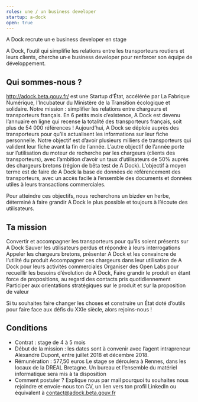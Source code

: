 ```yaml
---
roles: une / un business developer
startup: a-dock
open: true
---
```


A Dock recrute un·e business developer en stage

<!--more-->

A Dock, l’outil qui simplifie les relations entre les transporteurs routiers et leurs clients, cherche un·e business developer pour renforcer son équipe de développement.

## Qui sommes-nous ?

http://adock.beta.gouv.fr/ est une Startup d’État, accélérée par La Fabrique Numérique, l’Incubateur du Ministère de la Transition écologique et solidaire.
Notre mission : simplifier les relations entre chargeurs et transporteurs français.
En 6 petits mois d’existence, A Dock est devenu l’annuaire en ligne qui recense la totalité des transporteurs français, soit plus de 54 000 références ! 
Aujourd’hui, A Dock se déploie auprès des transporteurs pour qu’ils actualisent les informations sur leur fiche personnelle. Notre objectif est d’avoir plusieurs milliers de transporteurs qui valident leur fiche avant la fin de l’année.
L’autre objectif de l’année porte sur l’utilisation du moteur de recherche par les chargeurs (clients des transporteurs), avec l’ambition d’avoir un taux d’utilisateurs de 50% auprès des chargeurs bretons (région de bêta test de A Dock).
L’objectif à moyen terme est de faire de A Dock la base de données de référencement des transporteurs, avec un accès facile à l’ensemble des documents et données utiles à leurs transactions commerciales.
 
Pour atteindre ces objectifs, nous recherchons un bizdev en herbe, déterminé à faire grandir A Dock le plus possible et toujours à l’écoute des utilisateurs.
 
 
## Ta mission

Convertir et accompagner les transporteurs pour qu’ils soient présents sur A Dock
Sauver les utilisateurs perdus et répondre à leurs interrogations
Appeler les chargeurs bretons, présenter A Dock  et les convaincre de l’utilité du produit
Accompagner ces chargeurs dans leur utilisation de A Dock pour leurs activités commerciales
Organiser des Open Labs pour recueillir les besoins d’évolution de A Dock,
Faire grandir le produit en étant force de propositions, au regard des contacts pris quotidiennement
Participer aux orientations stratégiques sur le produit et sur la proposition de valeur

Si tu souhaites faire changer les choses et construire un État doté d’outils pour faire face aux défis du XXIe siècle, alors rejoins-nous !

## Conditions

- Contrat : stage de 4 à 5 mois
- Début de la mission : les dates sont à convenir avec l’agent intrapreneur Alexandre Dupont, entre juillet 2018 et décembre 2018.
- Rémunération : 577,50 euros
Le stage se déroulera à Rennes, dans les locaux de la DREAL Bretagne. Un bureau et l’ensemble du matériel informatique sera mis à ta disposition
- Comment postuler ?
Explique nous par mail pourquoi tu souhaites nous rejoindre et envoie-nous ton CV, un lien vers ton profil LinkedIn ou équivalent à contact@adock.beta.gouv.fr

